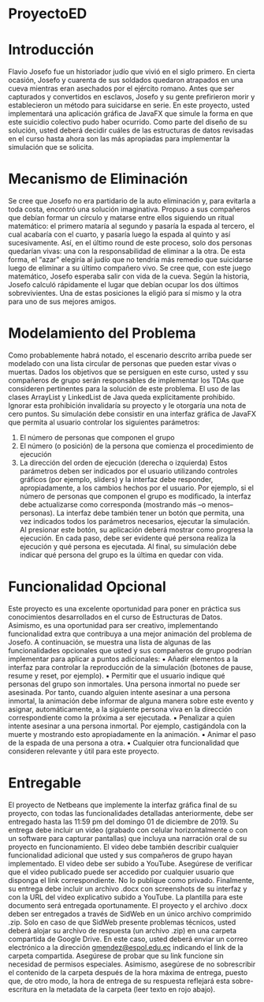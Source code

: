 # ProyectoED 

# Introducción
Flavio Josefo fue un historiador judío que vivió en el siglo primero. En cierta ocasión, Josefo y cuarenta de sus
soldados quedaron atrapados en una cueva mientras eran asechados por el ejército romano. Antes que ser
capturados y convertidos en esclavos, Josefo y su gente prefirieron morir y establecieron un método para
suicidarse en serie.
En este proyecto, usted implementará una aplicación gráfica de JavaFX que simule la forma en que este
suicidio colectivo pudo haber ocurrido. Como parte del diseño de su solución, usted deberá decidir cuáles de
las estructuras de datos revisadas en el curso hasta ahora son las más apropiadas para implementar la
simulación que se solicita.


# Mecanismo de Eliminación
Se cree que Josefo no era partidario de la auto eliminación y, para evitarla a toda costa, encontró una solución
imaginativa. Propuso a sus compañeros que debían formar un círculo y matarse entre ellos siguiendo un ritual
matemático: el primero mataría al segundo y pasaría la espada al tercero, el cual acabaría con el cuarto, y
pasaría luego la espada al quinto y así sucesivamente. Así, en el último round de este proceso, solo dos
personas quedarían vivas: una con la responsabilidad de eliminar a la otra. De esta forma, el “azar” elegiría al
judío que no tendría más remedio que suicidarse luego de eliminar a su último compañero vivo.
Se cree que, con este juego matemático, Josefo esperaba salir con vida de la cueva. Según la historia, Josefo
calculó rápidamente el lugar que debían ocupar los dos últimos sobrevivientes. Una de estas posiciones la
eligió para sí mismo y la otra para uno de sus mejores amigos.

# Modelamiento del Problema
Como probablemente habrá notado, el escenario descrito arriba puede ser modelado con una lista circular de
personas que pueden estar vivas o muertas. Dados los objetivos que se persiguen en este curso, usted y ssu
compañeros de grupo serán responsables de implementar los TDAs que consideren pertinentes para la
solución de este problema. El uso de las clases ArrayList y LinkedList de Java queda explícitamente
prohibido. Ignorar esta prohibición invalidaría su proyecto y le otorgaría una nota de cero puntos.
Su simulación debe consistir en una interfaz gráfica de JavaFX que permita al usuario controlar los siguientes
parámetros:
1. El número de personas que componen el grupo
2. El número (o posición) de la persona que comienza el procedimiento de ejecución
3. La dirección del orden de ejecución (derecha o izquierda)
Estos parámetros deben ser indicados por el usuario utilizando controles gráficos (por ejemplo, sliders) y la
interfaz debe responder, apropiadamente, a los cambios hechos por el usuario. Por ejemplo, si el número de
personas que componen el grupo es modificado, la interfaz debe actualizarse como corresponda (mostrando
más –o menos– personas).
La interfaz debe también tener un botón que permita, una vez indicados todos los parámetros necesarios,
ejecutar la simulación. Al presionar este botón, su aplicación deberá mostrar como progresa la ejecución. En
cada paso, debe ser evidente qué persona realiza la ejecución y qué persona es ejecutada.
Al final, su simulación debe indicar qué persona del grupo es la última en quedar con vida.

# Funcionalidad Opcional
Este proyecto es una excelente oportunidad para poner en práctica sus conocimientos desarrollados en el
curso de Estructuras de Datos. Asimismo, es una oportunidad para ser creativo, implementando funcionalidad
extra que contribuya a una mejor animación del problema de Josefo.
A continuación, se muestra una lista de algunas de las funcionalidades opcionales que usted y sus compañeros
de grupo podrían implementar para aplicar a puntos adicionales:
▪ Añadir elementos a la interfaz para controlar la reproducción de la simulación (botones de pause,
resume y reset, por ejemplo).
▪ Permitir que el usuario indique qué personas del grupo son inmortales. Una persona inmortal no
puede ser asesinada. Por tanto, cuando alguien intente asesinar a una persona inmortal, la animación
debe informar de alguna manera sobre este evento y asignar, automáticamente, a la siguiente
persona viva en la dirección correspondiente como la próxima a ser ejecutada.
▪ Penalizar a quien intente asesinar a una persona inmortal. Por ejemplo, castigándola con la muerte y
mostrando esto apropiadamente en la animación.
▪ Animar el paso de la espada de una persona a otra.
▪ Cualquier otra funcionalidad que consideren relevante y útil para este proyecto.

# Entregable
El proyecto de Netbeans que implemente la interfaz gráfica final de su proyecto, con todas las funcionalidades
detalladas anteriormente, debe ser entregado hasta las 11:59 pm del domingo 01 de diciembre de 2019.
Su entrega debe incluir un video (grabado con celular horizontalmente o con un software para capturar
pantallas) que incluya una narración oral de su proyecto en funcionamiento. El video debe también describir
cualquier funcionalidad adicional que usted y sus compañeros de grupo hayan implementado. El video debe
ser subido a YouTube. Asegúrese de verificar que el video publicado puede ser accedido por cualquier usuario
que disponga el link correspondiente. No lo publique como privado.
Finalmente, su entrega debe incluir un archivo .docx con screenshots de su interfaz y con la URL del video
explicativo subido a YouTube. La plantilla para este documento será entregada oportunamente.
El proyecto y el archivo .docx deben ser entregados a través de SidWeb en un único archivo comprimido .zip.
Solo en caso de que SidWeb presente problemas técnicos, usted deberá alojar su archivo de respuesta (un
archivo .zip) en una carpeta compartida de Google Drive. En este caso, usted deberá enviar un correo
electrónico a la dirección gmendez@espol.edu.ec indicando el link de la carpeta compartida. Asegúrese de
probar que su link funcione sin necesidad de permisos especiales. Asimismo, asegúrese de no sobrescribir el
contenido de la carpeta después de la hora máxima de entrega, puesto que, de otro modo, la hora de entrega
de su respuesta reflejará esta sobre-escritura en la metadata de la carpeta (leer texto en rojo abajo).
